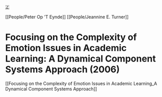 [🇿](zotero://select/groups/5641742/items/JWHB9C6S)

[[People/Peter Op ’T Eynde]] [[People/Jeannine E. Turner]] 
# Focusing on the Complexity of Emotion Issues in Academic Learning: A Dynamical Component Systems Approach (2006)

[[Focusing on the Complexity of Emotion Issues in Academic Learning_A Dynamical Component Systems Approach]]